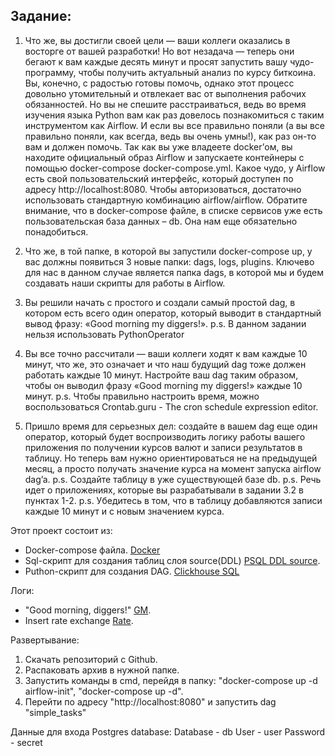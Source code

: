 ## Задание:
1. Что же, вы достигли своей цели — ваши коллеги оказались в восторге от вашей разработки! Но вот незадача — теперь они бегают к вам каждые десять минут и просят запустить вашу чудо-программу, чтобы получить актуальный анализ по курсу биткоина. Вы, конечно, с радостью готовы помочь, однако этот процесс довольно утомительный и отвлекает вас от выполнения рабочих обязанностей. Но вы не спешите расстраиваться, ведь во время изучения языка Python вам как раз довелось познакомиться с таким инструментом как Airflow. И если вы все правильно поняли (а вы все правильно поняли, как всегда, ведь вы очень умны!), как раз он-то вам и должен помочь.
Так как вы уже владеете docker’ом, вы находите официальный образ Airflow и запускаете контейнеры с помощью docker-compose docker-compose.yml. Какое чудо, у Airflow есть свой пользовательский интерфейс, который доступен по адресу http://localhost:8080. Чтобы авторизоваться, достаточно использовать стандартную комбинацию airflow/airflow.
Обратите внимание, что в docker-compose файле, в списке сервисов уже есть пользовательская база данных – db. Она нам еще обязательно понадобиться.

2. Что же, в той папке, в которой вы запустили docker-compose up, у вас должны появиться 3 новые папки:
dags, logs, plugins.
Ключево для нас в данном случае является папка dags, в которой мы и будем создавать наши скрипты для работы в Airflow.

3. Вы решили начать с простого и создали самый простой dag, в котором есть всего один оператор, который выводит в стандартный вывод фразу: «Good morning my diggers!».
p.s. В данном задании нельзя использовать PythonOperator

4. Вы все точно рассчитали — ваши коллеги ходят к вам каждые 10 минут, что же, это означает и что наш будущий dag тоже должен работать каждые 10 минут. Настройте ваш dag таким образом, чтобы он выводил фразу «Good morning my diggers!» каждые 10 минут.
p.s. Чтобы правильно настроить время, можно воспользоваться Crontab.guru - The cron schedule expression editor.

5. Пришло время для серьезных дел: создайте в вашем dag еще один оператор, который будет воспроизводить логику работы вашего приложения по получении курсов валют и записи результатов в таблицу. Но теперь вам нужно ориентироваться не на предыдущей месяц, а просто получать значение курса на момент запуска airflow dag’a.
p.s. Создайте таблицу в уже существующей базе db.
p.s. Речь идет о приложениях, которые вы разрабатывали в задании 3.2 в пунктах 1-2.
p.s. Убедитесь в том, что в таблицу добавляются записи каждые 10 минут и с новым значением курса.

Этот проект состоит из:

 - Docker-compose файла.
	[Docker](docker-compose.yml)
 - Sql-cкрипт для создания таблиц слоя source(DDL) 
	[PSQL DDL source](db/DDL.sql).
 - Puthon-cкрипт для создания DAG.
	[Clickhouse SQL](airflow/dag/script.py)
	
Логи:
 - "Good morning, diggers!"
	[GM](result/GM_diggers.png).
 - Insert rate exchange
	[Rate](result/rate_task.png).
	
Развертывание:
1) Скачать репозиторий с Github.
2) Распаковать архив в нужной папке.
3) Запустить команды в cmd, перейдя в папку: "docker-compose up -d airflow-init", "docker-compose up -d".
4) Перейти по адресу "http://localhost:8080" и запустить dag "simple_tasks"

Данные для входа Postgres database:
 Database - db 
 User - user
 Password - secret